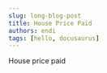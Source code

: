 ```yaml
---
slug: long-blog-post
title: House Price Paid
authors: endi
tags: [hello, docusaurus]
---
```


House price paid